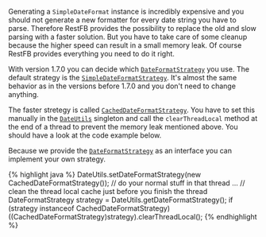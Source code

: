 Generating a `SimpleDateFormat` instance is incredibly expensive and you should not generate a new formatter for every date string you have to parse. Therefore RestFB provides the possibility to replace the old and slow parsing with a faster solution. But you have to take care of some cleanup because the higher speed can result in a small memory leak. Of course RestFB provides everything you need to do it right.

With version 1.7.0 you can decide which <a target="_blank" href="/javadoc-2/com/restfb/util/DateFormatStrategy.html">`DateFormatStrategy`</a> you use. The default strategy is the <a target="_blank" href="/javadoc-2/com/restfb/util/SimpleDateFormatStrategy.html">`SimpleDateFormatStrategy`</a>. It's almost the same behavior as in the versions before 1.7.0 and you don't need to change anything.

The faster stretegy is called <a target="_blank" href="/javadoc-2/com/restfb/util/CachedDateFormatStrategy.html">`CachedDateFormatStrategy`</a>. You have to set this manually in the <a target="_blank" href="/javadoc-2/com/restfb/util/DateUtils.html">`DateUtils`</a> singleton and call the `clearThreadLocal` method at the end of a thread to prevent the memory leak mentioned above. You should have a look at the code example below.

Because we provide the <a target="_blank" href="/javadoc-2/com/restfb/util/DateFormatStrategy.html">`DateFormatStrategy`</a> as an interface you can implement your own strategy.

{% highlight java %}
DateUtils.setDateFormatStrategy(new CachedDateFormatStrategy());
// do your normal stuff in that thread
...
// clean the thread local cache just before you finish the thread
DateFormatStrategy strategy = DateUtils.getDateFormatStrategy();
if (strategy instanceof CachedDateFormatStrategy)
  ((CachedDateFormatStrategy)strategy).clearThreadLocal();
{% endhighlight %}